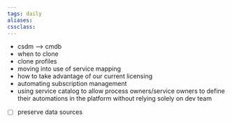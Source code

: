 ```yaml
---
tags: daily
aliases:
cssclass:
---
```


- csdm --> cmdb 
- when to clone 
- clone profiles 
- moving into use of service mapping
- how to take advantage of our current licensing
- automating subscription management
- using service catalog to allow process owners/service owners to define their automations in the platform without relying solely on dev team 

- [ ] preserve data sources